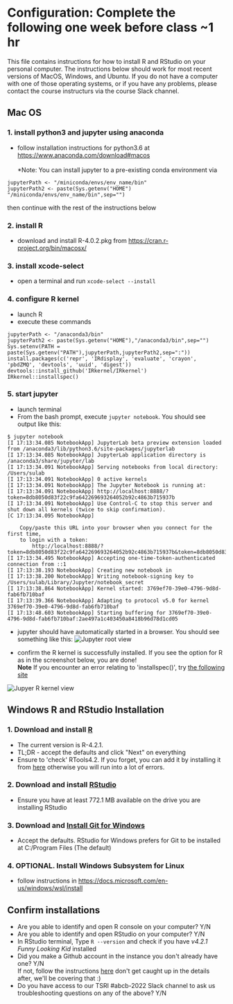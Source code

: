 # Configuration: Complete the following one week before class ~1 hr
This file contains instructions for how to install R and RStudio on your personal computer. The instructions below should work for most recent versions of MacOS, Windows, and Ubuntu.  If you do not have a computer with one of those operating systems, or if you have any problems, please contact the course instructurs via the course Slack channel.

## Mac OS 

### 1. install python3 and jupyter using anaconda
* follow installation instructions for python3.6 at https://www.anaconda.com/download#macos <br><br>
*Note: You can install jupyter to a pre-existing conda environment via
```
jupyterPath <- "/miniconda/envs/env_name/bin"
jupyterPath2 <- paste(Sys.getenv("HOME")
"/miniconda/envs/env_name/bin",sep="")
```
then continue with the rest of the instructions below

### 2. install R
* download and install R-4.0.2.pkg from https://cran.r-project.org/bin/macosx/

### 3. install xcode-select
* open a terminal and run `xcode-select --install`

### 4. configure R kernel
* launch R
* execute these commands
```
jupyterPath <- "/anaconda3/bin"
jupyterPath2 <- paste(Sys.getenv("HOME"),"/anaconda3/bin",sep="")
Sys.setenv(PATH = paste(Sys.getenv("PATH"),jupyterPath,jupyterPath2,sep=":"))
install.packages(c('repr', 'IRdisplay', 'evaluate', 'crayon', 'pbdZMQ', 'devtools', 'uuid', 'digest'))
devtools::install_github('IRkernel/IRkernel')
IRkernel::installspec()
```

### 5. start jupyter
* launch terminal
* From the bash prompt, execute `jupyter notebook`. You should see output like this: 
```
$ jupyter notebook
[I 17:13:34.085 NotebookApp] JupyterLab beta preview extension loaded from /anaconda3/lib/python3.6/site-packages/jupyterlab
[I 17:13:34.085 NotebookApp] JupyterLab application directory is /anaconda3/share/jupyter/lab
[I 17:13:34.091 NotebookApp] Serving notebooks from local directory: /Users/sulab
[I 17:13:34.091 NotebookApp] 0 active kernels
[I 17:13:34.091 NotebookApp] The Jupyter Notebook is running at:
[I 17:13:34.091 NotebookApp] http://localhost:8888/?token=8db8050d83f22c9fa642269693264052b92c4863b715937b
[I 17:13:34.091 NotebookApp] Use Control-C to stop this server and shut down all kernels (twice to skip confirmation).
[C 17:13:34.095 NotebookApp] 
    
    Copy/paste this URL into your browser when you connect for the first time,
    to login with a token:
        http://localhost:8888/?token=8db8050d83f22c9fa642269693264052b92c4863b715937b&token=8db8050d83f22c9fa642269693264052b92c4863b715937b
[I 17:13:34.495 NotebookApp] Accepting one-time-token-authenticated connection from ::1
[I 17:13:38.193 NotebookApp] Creating new notebook in 
[I 17:13:38.200 NotebookApp] Writing notebook-signing key to /Users/sulab/Library/Jupyter/notebook_secret
[I 17:13:38.864 NotebookApp] Kernel started: 3769ef70-39e0-4796-9d8d-fab6fb710baf
[I 17:13:39.366 NotebookApp] Adapting to protocol v5.0 for kernel 3769ef70-39e0-4796-9d8d-fab6fb710baf
[I 17:13:48.603 NotebookApp] Starting buffering for 3769ef70-39e0-4796-9d8d-fab6fb710baf:2ae497a1c403450a8418b96d78d1cd05
```

* jupyter should have automatically started in a browser. You should see something like this:
![Jupyter root view](https://user-images.githubusercontent.com/2635409/42073862-da786178-7b1d-11e8-93a6-ccab73c21b1e.png)

* confirm the R kernel is successfully installed.  If you see the option for R as in the screenshot below, you are done!<br>
**Note** If you encounter an error relating to 'installspec()', try [the following site](https://medium.com/@kyleake/how-to-install-r-in-jupyter-with-irkernel-in-3-steps-917519326e41)

![Jupyer R kernel view](https://user-images.githubusercontent.com/2635409/42073870-e6022f56-7b1d-11e8-9cbd-77e607599bdb.png)


## Windows R and RStudio Installation

### 1. Download and install [R](https://cran.rstudio.com/bin/windows/base/)
* The current version is R-4.2.1.
* TL;DR - accept the defaults and click "Next" on everything
* Ensure to 'check' RTools4.2. If you forget, you can add it by installing it from [here](https://cran.rstudio.com/bin/windows/Rtools/rtools42/files/rtools42-5253-5107-signed.exe) otherwise you will run into a lot of errors.

### 2. Download and install [RStudio](https://www.rstudio.com/products/rstudio/download/#download)
* Ensure you have at least 772.1 MB available on the drive you are installing RStudio

### 3. Download and [Install Git for Windows](https://gitforwindows.org/)
* Accept the defaults. RStudio for Windows prefers for Git to be installed at C:/Program Files (The default)

### 4. OPTIONAL. Install Windows Subsystem for Linux
* follow instructions in https://docs.microsoft.com/en-us/windows/wsl/install

## Confirm installations
* Are you able to identify and open R console on your computer? Y/N
* Are you able to identify and open RStudio on your computer? Y/N
* In RStudio terminal, Type `R --version` and check if you have *v4.2.1 Funny Looking Kid* installed 
* Did you make a Github account in the instance you don't already have one? Y/N <br>
If not, follow the instructions [here](https://www.wikihow.com/Create-an-Account-on-GitHub) don't get caught up in the details after, we'll be covering that :)<br>
* Do you have access to our TSRI #abcb-2022 Slack channel to ask us troubleshooting questions on any of the above? Y/N
